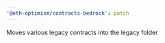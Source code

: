 ```yaml
---
'@eth-optimism/contracts-bedrock': patch
---
```


Moves various legacy contracts into the legacy folder
